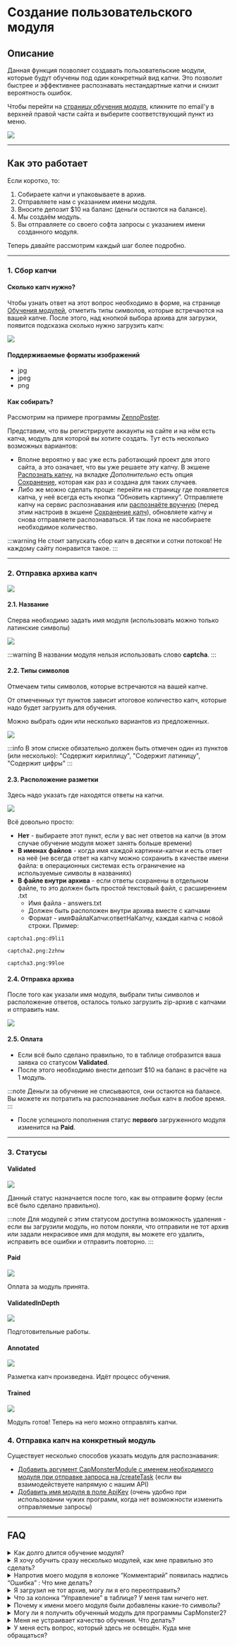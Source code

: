 ﻿# Создание пользовательского модуля


## **Описание**

Данная функция позволяет создавать пользовательские модули, которые будут обучены под один конкретный вид капчи. Это позволит быстрее и эффективнее распознавать нестандартные капчи и снизит вероятность ошибок.  

Чтобы перейти на [страницу обучения модуля](https://capmonster.cloud/UserModules), кликните по email'у в верхней правой части сайта и выберите соответствующий пункт из меню.

![](Aspose.Words.aac7548a-0b79-486d-96ce-e145c7faf5a6.002.png)

---

## **Как это работает**

Если коротко, то:

1. Собираете капчи и упаковываете в архив.
2. Отправляете нам с указанием имени модуля.
3. Вносите депозит $10 на баланс (деньги остаются на балансе).
4. Мы создаём модуль.
5. Вы отправляете со своего софта запросы с указанием имени созданного модуля.

Теперь давайте рассмотрим каждый шаг более подробно.

---

### **1. Сбор капчи**

#### **Сколько капч нужно?**

Чтобы узнать ответ на этот вопрос необходимо в форме, на странице [Обучения модулей](https://capmonster.cloud/UserModules), отметить типы символов, которые встречаются на вашей капче. После этого, над кнопкой выбора архива для загрузки, появится подсказка сколько нужно загрузить капч:

![](Aspose.Words.aac7548a-0b79-486d-96ce-e145c7faf5a6.003.png)

#### **Поддерживаемые форматы изображений**

- jpg
- jpeg
- png

#### **Как собирать?**

Рассмотрим на примере программы [ZennoPoster](https://zennolab.atlassian.net/wiki/spaces/RU/pages/509149204/ZennoPoster).

Представим, что вы регистрируете аккаунты на сайте и на нём есть капча, модуль для которой вы хотите создать. Тут есть несколько возможных вариантов:

- Вполне вероятно у вас уже есть работающий проект для этого сайта, а это означает, что вы уже решаете эту капчу. В экшене [Распознать капчу](https://zennolab.atlassian.net/wiki/spaces/RU/pages/534053026), на вкладке *Дополнительно* есть опция [Сохранение](https://zennolab.atlassian.net/wiki/spaces/RU/pages/534053026#%D0%A1%D0%BE%D1%85%D1%80%D0%B0%D0%BD%D0%B5%D0%BD%D0%B8%D0%B5), которая как раз и создана для таких случаев.
- Либо же можно сделать проще: перейти на страницу где появляется капча, у неё всегда есть кнопка “Обновить картинку”. Отправляете капчу на сервис распознавания или [распознаёте вручную](https://zennolab.atlassian.net/wiki/spaces/RU/pages/534053215) (перед этим настроив в экшене [Сохранение капч](https://zennolab.atlassian.net/wiki/spaces/RU/pages/534053026#%D0%A1%D0%BE%D1%85%D1%80%D0%B0%D0%BD%D0%B5%D0%BD%D0%B8%D0%B5)), обновляете капчу и снова отправляете распознаваться. И так пока не насобираете необходимое количество.

:::warning
Не стоит запускать сбор капч в десятки и сотни потоков! Не каждому сайту понравится такое.
:::

---

### **2. Отправка архива капч**

![](captcha-archieve.png)

#### **2.1. Название**

Сперва необходимо задать имя модуля (использовать можно только латинские символы)

![](Aspose.Words.aac7548a-0b79-486d-96ce-e145c7faf5a6.005.png)

:::warning
В названии модуля нельзя использовать слово **captcha**.
:::

#### **2.2. Типы символов**

Отмечаем типы символов, которые встречаются на вашей капче.

От отмеченных тут пунктов зависит итоговое количество капч, которые надо будет загрузить для обучения.

Можно выбрать один или несколько вариантов из предложенных.

![](Aspose.Words.aac7548a-0b79-486d-96ce-e145c7faf5a6.006.png)

:::info
В этом списке обязательно должен быть отмечен один из пунктов (или несколько): "Cодержит кириллицу", "Содержит латиницу", "Содержит цифры"
:::

#### **2.3. Расположение разметки**

Здесь надо указать где находятся ответы на капчи.

![](Aspose.Words.aac7548a-0b79-486d-96ce-e145c7faf5a6.007.png)

Всё довольно просто:

- **Нет** - выбираете этот пункт, если у вас нет ответов на капчи (в этом случае обучение модуля может занять больше времени)
- **В именах файлов** - когда имя каждой картинки-капчи и есть ответ на неё (не всегда ответ на капчу можно сохранить в качестве имени файла: в операционных системах есть ограничение на используемые символы в названиях)
- **В файле внутри архива** - если ответы сохранены в отдельном файле, то это должен быть простой текстовый файл, с расширением .txt
  - Имя файла - answers.txt
  - Должен быть расположен внутри архива вместе с капчами
  - Формат - имяФайлаКапчи:ответНаКапчу, каждая капча с новой строки. Пример:

```
captcha1.png:d9li1

captcha2.png:2zhnw

captcha3.png:99loe
```

#### **2.4. Отправка архива**

После того как указали имя модуля, выбрали типы символов и расположение ответов, осталось только загрузить zip-архив с капчами и отправить нам.

![](Aspose.Words.aac7548a-0b79-486d-96ce-e145c7faf5a6.008.png)

#### **2.5. Оплата**

- Если всё было сделано правильно, то в таблице отобразится ваша заявка со статусом **Validated**.
- После этого необходимо внести депозит $10 на баланс в расчёте на 1 модуль.

:::note
Деньги за обучение не списываются, они остаются на балансе. Вы можете их потратить на распознавание любых капч в любое время.
:::

- После успешного пополнения статус **первого** загруженного модуля изменится на **Paid**.

---

### **3. Статусы**

#### **Validated**

![](validated.png)

Данный статус назначается после того, как вы отправите форму (если всё было сделано правильно).

:::note
Для модулей с этим статусом доступна возможность удаления - если вы загрузили модуль, но потом поняли, что отправили не тот архив или задали некрасивое имя для модуля, вы можете его удалить, исправить все ошибки и отправить повторно.
:::

#### **Paid**

![](paid.png)

Оплата за модуль принята.

#### **ValidatedInDepth**

![](ValidatedInDepth.png)

Подготовительные работы.

#### **Annotated**

![](Annotated.png)

Разметка капч произведена. Идёт процесс обучения.

#### **Trained**

![](Trained.png)

Модуль готов! Теперь на него можно отправлять капчи.

### **4. Отправка капч на конкретный модуль**

Существует несколько способов указать модуль для распознавания:

- [Добавить аргумент CapMonsterModule с именем необходимого модуля при отправке запроса на /createTask](../captchas/image-to-text.mdx) (если вы взаимодействуете напрямую с нашим API)
- [Добавить имя модуля в поле ApiKey](module-name.md) (очень удобно при использовании чужих программ, когда нет возможности изменить отправляемые запросы)

---

## **FAQ**

<details>
    <summary>Как долго длится обучение модуля?</summary>

Обучение одного обычно происходит в течение суток.

**Обратите внимание:** обучение производится в рабочие дни с понедельника по пятницу. Если вы отправили заявку в пятницу, то он будет готов в начале следующей недели.

</details>

<details>
    <summary>Я хочу обучить сразу несколько модулей, как мне правильно это сделать?</summary>

Алгоритм простой: загружаете первый архив с капчами, оплачиваете его. Затем загружаете второй архив, оплачиваете. И так поступаете со всеми архивами.

Время готовности модулей оценивайте в расчёте, приблизительно, сутки на один модуль.

</details>

<details>
    <summary>Напротив моего модуля в колонке “Комментарий” появилась надпись “Ошибка” : Что мне делать?</summary>

![](error.png)

Не паникуйте ![(wink)](Aspose.Words.aac7548a-0b79-486d-96ce-e145c7faf5a6.015.png) Подождите немного.

Если спустя сутки ничего не изменилось, [напишите в поддержку](https://helpdesk.zennolab.com/ru) и мы вам обязательно поможем.

</details>

<details>
    <summary>Я загрузил не тот архив, могу ли я его переотправить?</summary>

Если вы ещё не оплатили модуль и у него статус **Validated**, то вы можете самостоятельно его удалить. Подробности можете найти в описании статуса **Validated**.

</details>

<details>
    <summary>Что за колонка “Управление” в таблице? У меня там ничего нет.</summary>

В данной колонке появляется кнопка “Удалить”, но только для модулей со статусом **Validated**.

Для модулей с другими статусами данная колонка остаётся пустой.

</details>

<details>
    <summary>Почему к имени моего модуля были добавлены какие-то символы?</summary>

Это сделано для того, чтобы имя модуля было уникальным: несколько пользователей системы могут выбрать одно и тоже имя для своего модуля и чтоб избежать путаницы система автоматически генерирует и добавляет случайные символы к имени модуля. Таким образом каждый пользователь точно будет слать капчи на свой модуль.

</details>

<details>
    <summary>Могу ли я получить обученный модуль для программы CapMonster2?</summary>

Нет. Обученный модуль доступен только в рамках сервиса CapMonster Cloud.

</details>

<details>
    <summary>Меня не устраивает качество обучения. Что делать?</summary>

[Пишите в поддержку](https://helpdesk.zennolab.com/ru).

</details>

<details>
    <summary>У меня есть вопрос, который здесь не освещён. Куда мне обращаться?</summary>

[Пишите в поддержку](https://helpdesk.zennolab.com/ru).

</details>

<!-- ![ref1]Как долго длится обучение модуля?

Обучение одного обычно происходит в течение суток.

**Обратите внимание:** обучение производится в рабочие дни с понедельника по пятницу. Если Вы отправили заявку в пятницу, то он будет готов в начале следующей недели. -->

<!-- ![ref1]Я хочу обучить сразу несколько модулей, как мне правильно это сделать?

Алгоритм простой: загружаете первый архив с капчами, оплачиваете его. Затем загружаете второй архив, оплачиваете. И так поступаете со всеми архивами.

Время готовности модулей оценивайте в расчёте, приблизительно, сутки на один модуль. -->

<!-- ![ref1]Напротив моего модуля в колонке “Комментарий” появилась надпись “Ошибка” : Что мне делать?

![](Aspose.Words.aac7548a-0b79-486d-96ce-e145c7faf5a6.014.png) 

Не паникуйте ![(wink)](Aspose.Words.aac7548a-0b79-486d-96ce-e145c7faf5a6.015.png) Подождите немного. 

Если спустя сутки ничего не изменилось, [напишите в поддержку](https://helpdesk.zennolab.com/ru) и мы Вам обязательно поможем. -->

<!-- ![ref1]Я загрузил не тот архив, могу ли я его переотправить?

Если Вы ещё не оплатили модуль и у него статус **Validated**, то Вы можете самостоятельно его удалить. Подробности Вы можете найти в описании статуса **Validated**. -->

<!-- ![ref1]Что за колонка “Управление” в таблице? У меня там ничего нет.

В данной колонке появляется кнопка “Удалить”, но только для модулей со статусом **Validated**. 

Для модулей с другими статусами данная колонка остаётся пустой. -->

<!-- ![ref1]Почему к имени моего модуля были добавлены какие-то символы?

Это сделано для того, чтобы имя модуля было уникальным: несколько пользователей системы могут выбрать одно и тоже имя для своего модуля и чтоб избежать путаницы система автоматически генерирует и добавляет случайные символы к имени модуля. Таким образом каждый пользователь точно будет слать капчи на свой модуль. -->

<!-- ![ref1]Могу ли я получить обученный модуль для программы CapMonster2?

Нет. Обученный модуль доступен только в рамках сервиса CapMonster Cloud. -->

<!-- ![ref1]Меня не устраивает качество обучения. Что делать?

[Пишите в поддержку](https://helpdesk.zennolab.com/ru). 

![ref1]У меня есть вопрос, который здесь не освещён. Куда мне обращаться?

[Пишите в поддержку](https://helpdesk.zennolab.com/ru). 

[ref1]: Aspose.Words.aac7548a-0b79-486d-96ce-e145c7faf5a6.001.png -->
